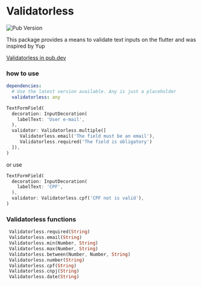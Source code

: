 # Validatorless
![Pub Version](https://img.shields.io/pub/v/validatorless?style=flat-square)

This package provides a means to validate text inputs on the flutter and was inspired by Yup

[Validatorless in pub.dev](https://pub.dev/packages/validatorless)

### how to use

```yaml
dependencies:
  # Use the latest version available. Any is just a placeholder
  validatorless: any
```

```dart
TextFormField(
  decoration: InputDecoration(
    labelText: 'User e-mail',
  ),
  validator: Validatorless.multiple([
     Validatorless.email('The field must be an email'),
     Validatorless.required('The field is obligatory')
  ]),
)
```

or use
```dart
TextFormField(
  decoration: InputDecoration(
    labelText: 'CPF',
  ),
  validator: Validatorless.cpf('CPF not is valid'),
)
```

### Validatorless functions 

```dart
 Validatorless.required(String)
 Validatorless.email(String)
 Validatorless.min(Number, String)
 Validatorless.max(Number, String)
 Validatorless.between(Number, Number, String)
 Validatorless.number(String)
 Validatorless.cpf(String) 
 Validatorless.cnpj(String) 
 Validatorless.date(String) 
```